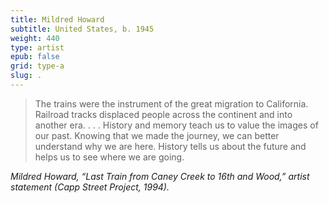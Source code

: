 ```yaml
---
title: Mildred Howard
subtitle: United States, b. 1945
weight: 440
type: artist
epub: false
grid: type-a
slug: .
---
```


>The trains were the instrument of the great migration to California. Railroad tracks displaced people across the continent and into another era. . . . History and memory teach us to value the images of our past. Knowing that we made the journey, we can better understand why we are here. History tells us about the future and helps us to see where we are going.

<cite>Mildred Howard, “Last Train from Caney Creek to 16th and Wood,” artist statement (*Capp Street Project*, 1994).</cite>
